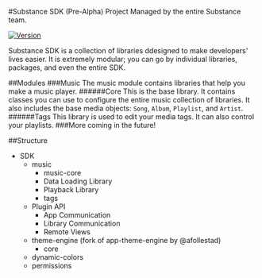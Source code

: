 #Substance SDK (Pre-Alpha)
Project Managed by the entire Substance team.

[![Version](https://jitpack.io/v/SubstanceMobile/SDK.svg)](https://jitpack.io/#SubstanceMobile/SDK)

Substance SDK is a collection of libraries ddesigned to make developers' lives easier. It is extremely modular; you can go by individual libraries, packages, and even the entire SDK.

##Modules
###Music
The music module contains libraries that help you make a music player.
######Core
This is the base library. It contains classes you can use to configure the entire music collection of libraries. It also includes the base media objects: `Song`, `Album`, `Playlist`, and `Artist`.
######Tags
This library is used to edit your media tags. It can also control your playlists.
###More coming in the future!


##Structure
* SDK
    * music
       * music-core
       * Data Loading Library
       * Playback Library
       * tags
    * Plugin API
       * App Communication
       * Library Communication
       * Remote Views
    * theme-engine (fork of app-theme-engine by @afollestad)
       * core
    * dynamic-colors
    * permissions
